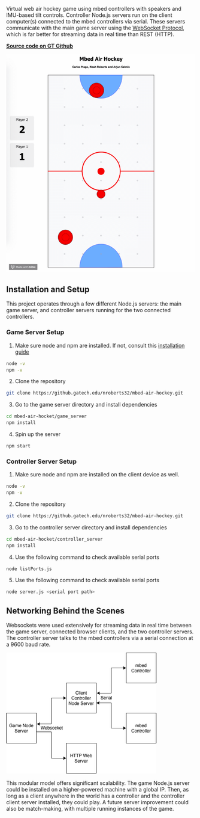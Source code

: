 Virtual web air hockey game using mbed controllers with speakers and IMU-based tilt controls. Controller Node.js servers run on the client computer(s) connected to the mbed controllers via serial. These servers communicate with the main game server using the [WebSocket Protocol](https://tools.ietf.org/html/rfc6455), which is far better for streaming data in real time than REST (HTTP).

**[Source code on GT Github](https://github.gatech.edu/nroberts32/mbed-air-hockey)**

![Game Gif](https://raw.githubusercontent.com/vertigoner/Mbed-Air-Hockey/master/game.gif)

## Installation and Setup

This project operates through a few different Node.js servers: the main game server, and controller servers running for the two connected controllers.

### Game Server Setup

1. Make sure node and npm are installed. If not, consult this [installation guide](https://nodejs.org/en/download/package-manager/)

```bash
node -v
npm -v
```
      
2. Clone the repository

```bash
git clone https://github.gatech.edu/nroberts32/mbed-air-hockey.git
```
      
3. Go to the game server directory and install dependencies

```bash
cd mbed-air-hocket/game_server
npm install
```
      
4. Spin up the server

```bash
npm start
```
      
### Controller Server Setup

1. Make sure node and npm are installed on the client device as well.

```bash
node -v
npm -v
```
      
2. Clone the repository

```bash
git clone https://github.gatech.edu/nroberts32/mbed-air-hockey.git
```
      
3. Go to the controller server directory and install dependencies

```bash
cd mbed-air-hocket/controller_server
npm install
```
      
4. Use the following command to check available serial ports

```bash
node listPorts.js
```
      
5. Use the following command to check available serial ports

```bash
node server.js <serial port path>
```
      
## Networking Behind the Scenes

Websockets were used extensively for streaming data in real time between the game server, connected browser clients, and the two controller servers. The controller server talks to the mbed controllers via a serial connection at a 9600 baud rate.

![Networking Block Diagram](https://raw.githubusercontent.com/vertigoner/Mbed-Air-Hockey/master/Untitled%20Diagram.png)

This modular model offers significant scalability. The game Node.js server could be installed on a higher-powered machine with a global IP. Then, as long as a client anywhere in the world has a controller and the controller client server installed, they could play. A future server improvement could also be match-making, with multiple running instances of the game.
